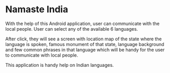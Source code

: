 # Namaste India

With the help of this Android application, user can communicate with the local people. User can select any of the available 6 languages. 

After click, they will see a screen with location map of the state where the language is spoken, famous monument of that state, language background and few common phrases in that language which will be handy for the user to communicate with local people.

This application is handy help on Indian languages.
